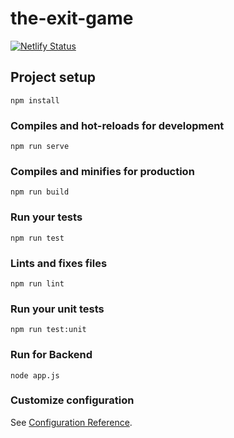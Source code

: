 # the-exit-game
[![Netlify Status](https://api.netlify.com/api/v1/badges/401734f0-6ce6-4146-b257-70e9791fddaa/deploy-status)](https://app.netlify.com/sites/theexitgame/deploys)

## Project setup
```
npm install
```

### Compiles and hot-reloads for development
```
npm run serve
```

### Compiles and minifies for production
```
npm run build
```

### Run your tests
```
npm run test
```

### Lints and fixes files
```
npm run lint
```

### Run your unit tests
```
npm run test:unit
```

### Run for Backend
```
node app.js
```

### Customize configuration
See [Configuration Reference](https://cli.vuejs.org/config/).
